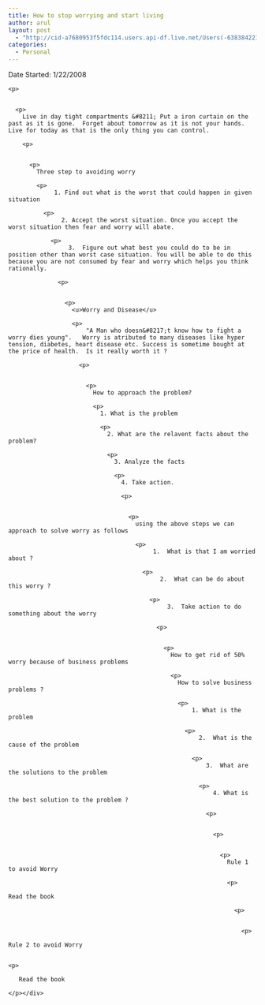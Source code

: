 ```yaml
---
title: How to stop worrying and start living
author: arul
layout: post
  - "http://cid-a7680953f5fdc114.users.api-df.live.net/Users(-6383842215583694572)/Blogs('A7680953F5FDC114!113')/Entries('A7680953F5FDC114!507')?authkey=NzXxYOsM*PI%24"
categories:
  - Personal
---
```

<div id="msgcns!A7680953F5FDC114!507" class="bvMsg">
  <p>
    Date Started: 1/22/2008 
    
    <p>
        
      
      <p>
        Live in day tight compartments &#8211; Put a iron curtain on the past as it is gone.  Forget about tomorrow as it is not your hands. Live for today as that is the only thing you can control. 
        
        <p>
            
          
          <p>
            Three step to avoiding worry 
            
            <p>
                 1. Find out what is the worst that could happen in given situation 
              
              <p>
                   2. Accept the worst situation. Once you accept the worst situation then fear and worry will abate. 
                
                <p>
                     3.  Figure out what best you could do to be in position other than worst case situation. You will be able to do this because you are not consumed by fear and worry which helps you think rationally. 
                  
                  <p>
                      
                    
                    <p>
                      <u>Worry and Disease</u> 
                      
                      <p>
                          "A Man who doesn&#8217;t know how to fight a worry dies young".   Worry is atributed to many diseases like hyper tension, diabetes, heart disease etc. Success is sometime bought at the price of health.  Is it really worth it ? 
                        
                        <p>
                            
                          
                          <p>
                            How to approach the problem? 
                            
                            <p>
                              1. What is the problem 
                              
                              <p>
                                2. What are the relavent facts about the problem? 
                                
                                <p>
                                  3. Analyze the facts 
                                  
                                  <p>
                                    4. Take action. 
                                    
                                    <p>
                                        
                                      
                                      <p>
                                        using the above steps we can approach to solve worry as follows 
                                        
                                        <p>
                                             1.  What is that I am worried about ? 
                                          
                                          <p>
                                               2.  What can be do about this worry ? 
                                            
                                            <p>
                                                 3.  Take action to do something about the worry 
                                              
                                              <p>
                                                  
                                                
                                                <p>
                                                  How to get rid of 50%  worry because of business problems 
                                                  
                                                  <p>
                                                    How to solve business problems ? 
                                                    
                                                    <p>
                                                        1. What is the problem 
                                                      
                                                      <p>
                                                          2.  What is the cause of the problem 
                                                        
                                                        <p>
                                                            3.  What are the solutions to the problem 
                                                          
                                                          <p>
                                                              4. What is the best solution to the problem ? 
                                                            
                                                            <p>
                                                                
                                                              
                                                              <p>
                                                                  
                                                                
                                                                <p>
                                                                  Rule 1 to avoid Worry  
                                                                  
                                                                  <p>
                                                                       Read the book 
                                                                    
                                                                    <p>
                                                                        
                                                                      
                                                                      <p>
                                                                        Rule 2 to avoid Worry 
                                                                        
                                                                        <p>
                                                                             Read the book
                                                                        </p></div>
